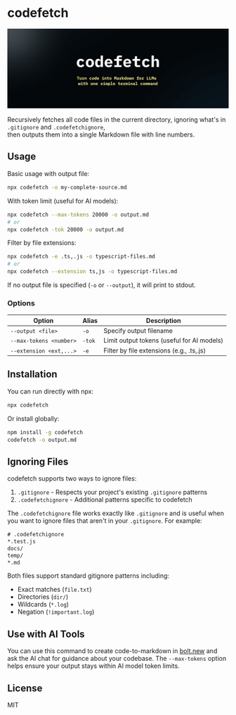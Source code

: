 # codefetch

![Codefetch Cover](/public/cover.png)

Recursively fetches all code files in the current directory, ignoring what's in `.gitignore` and `.codefetchignore`,  
then outputs them into a single Markdown file with line numbers.

## Usage

Basic usage with output file:
```bash
npx codefetch -o my-complete-source.md
```

With token limit (useful for AI models):
```bash
npx codefetch --max-tokens 20000 -o output.md
# or
npx codefetch -tok 20000 -o output.md
```

Filter by file extensions:
```bash
npx codefetch -e .ts,.js -o typescript-files.md
# or
npx codefetch --extension ts,js -o typescript-files.md
```

If no output file is specified (`-o` or `--output`), it will print to stdout.

### Options

| Option | Alias | Description |
|--------|-------|-------------|
| `--output <file>` | `-o` | Specify output filename |
| `--max-tokens <number>` | `-tok` | Limit output tokens (useful for AI models) |
| `--extension <ext,...>` | `-e` | Filter by file extensions (e.g., .ts,.js) |

## Installation

You can run directly with npx:
```bash
npx codefetch
```

Or install globally:
```bash
npm install -g codefetch
codefetch -o output.md
```

## Ignoring Files

codefetch supports two ways to ignore files:

1. `.gitignore` - Respects your project's existing `.gitignore` patterns
2. `.codefetchignore` - Additional patterns specific to codefetch

The `.codefetchignore` file works exactly like `.gitignore` and is useful when you want to ignore files that aren't in your `.gitignore`. For example:

```gitignore
# .codefetchignore
*.test.js
docs/
temp/
*.md
```

Both files support standard gitignore patterns including:
- Exact matches (`file.txt`)
- Directories (`dir/`)
- Wildcards (`*.log`)
- Negation (`!important.log`)

## Use with AI Tools

You can use this command to create code-to-markdown in [bolt.new](https://bolt.new) and ask the AI chat for guidance about your codebase. The `--max-tokens` option helps ensure your output stays within AI model token limits.

## License

MIT 